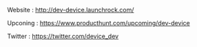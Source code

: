 Website : http://dev-device.launchrock.com/


Upconing : https://www.producthunt.com/upcoming/dev-device


Twitter : https://twitter.com/device_dev


